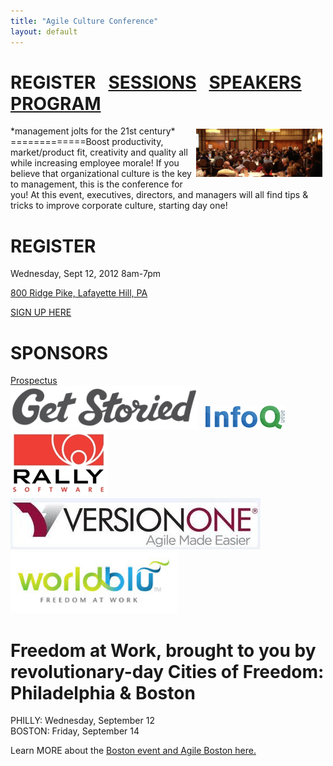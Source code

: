 ```yaml
---
title: "Agile Culture Conference"
layout: default
---
```



REGISTER &nbsp;&nbsp;<a href="./acc_sessions.html">SESSIONS</a>&nbsp;&nbsp; <a href="./acc_bios.html">SPEAKERS</a>&nbsp;&nbsp; <a href="./acc_program.html">PROGRAM</a>
=============


<img width="40%" src="./images/AgileCultureConfPhilly.jpg" style="float:right;padding: 5px 5px 5px 5px;"/>
*management jolts for the 21st century*
=============Boost productivity, market/product fit, creativity and quality all while increasing employee morale! If you believe that organizational culture is the key to management, this is the conference for you! At this event, executives, directors, and managers will all find tips & tricks to improve corporate culture, starting day one!
 
REGISTER
========
 
Wednesday, Sept 12, 2012 8am-7pm

<a href="http://www.aceconferencecenter.com/index.php">800 Ridge Pike, Lafayette Hill, PA</a>

<a href="https://www.brownpapertickets.com/event/249645">SIGN UP HERE</a>
 

SPONSORS
========
[Prospectus](/agile-culture-conf-sponsors.html) <br/>
<a href="http://www.getstoried.com"><img src="./sponsor-logos/GetStoried-Logo.png"></a>&nbsp;&nbsp;
<a href="http://www.infoq.com"><img src="./sponsor-logos/logo-infoq.gif"></a>&nbsp;&nbsp;
<a href="http://www.rallydev.com"><img src="./sponsor-logos/rally_logo.jpg"></a>&nbsp;&nbsp;
<a href="http://www.versionone.com"><img src="./sponsor-logos/VersionOne.jpg"></a>&nbsp;&nbsp;
<a href="http://www.worldblu.com"><img src="./sponsor-logos/WorldBlu-Logo.png"></a>&nbsp;&nbsp;


Freedom at Work, brought to you by revolutionary-day Cities of Freedom: Philadelphia & Boston
==============
PHILLY: Wednesday, September 12<br/>
BOSTON: Friday, September 14<br/>

Learn MORE about the <a href="http://newtechusa.net/culture-con/">Boston event and Agile Boston here.</a>

